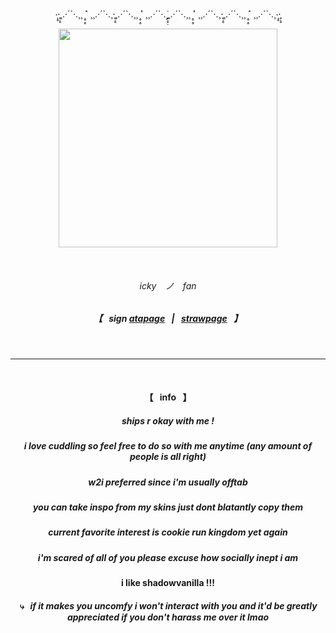 <p align=center> ‧̩̥·̥̣̥¸.·´`·.¸¸ ˟̣̥̣̥ ¸¸.·´`·.¸·̥̣̥¸.·´`·.¸¸ ˟̣̥̣̥ ¸¸.·´`·.¸̟̣̟̣̇¸.·´`·.¸¸ ˟̣̥̣̥ ¸¸.·´`·.¸·̥̣̥¸.·´`·.¸¸ ˟̣̥̣̥ ¸¸.·´`·.¸‧̩̥·̥̣̥ </p>  
<p align="center">
  <img src="https://i.postimg.cc/T2kR6Frp/Cookie0605s01-hang.gif" width="350">
</p>

 ⠀
###### <p align=center> icky ⠀ノ ⠀fan </p>  
##### <p align=center> 【⠀sign [atapage](https://fanbrushy.atabook.org/)⠀|⠀[strawpage](https://fanbrushy.straw.page/)⠀】 </p> 

⠀
⠀
***
⠀
⠀

 #### <p align=center> 【⠀info⠀】 </p>  
##### <p align="center"> ships r okay with me ! </p>
##### <p align="center"> i love cuddling so feel free to do so with me anytime (any amount of people is all right) </p>
##### <p align="center"> w2i preferred since i'm usually offtab </p>
##### <p align="center"> you can take inspo from my skins just dont blatantly copy them </p>
##### <p align="center"> current favorite interest is cookie run kingdom yet again </p>
##### <p align="center"> i'm scared of all of you please excuse how socially inept i am </p>

#### <p align=center> i like shadowvanilla !!! </p> 
##### <p align="center"> ⤷⠀if it makes you uncomfy i won't interact with you and it'd be greatly appreciated if you don't harass me over it lmao </p> 
